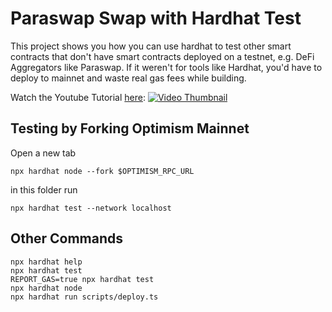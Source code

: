 # Paraswap Swap with Hardhat Test

This project shows you how you can use hardhat to test other smart contracts that don't have smart contracts deployed on a testnet, e.g. DeFi Aggregators like Paraswap. If it weren't for tools like Hardhat, you'd have to deploy to mainnet and waste real gas fees while building. 

Watch the Youtube Tutorial [here](https://www.youtube.com/watch?v=ud6O80BU6vM):
[![Video Thumbnail](https://img.youtube.com/vi/ud6O80BU6vM/maxresdefault.jpg)](https://www.youtube.com/watch?v=ud6O80BU6vM)


## Testing by Forking Optimism Mainnet
Open a new tab

`npx hardhat node --fork $OPTIMISM_RPC_URL`

in this folder run

`npx hardhat test --network localhost`

## Other Commands
```shell
npx hardhat help
npx hardhat test
REPORT_GAS=true npx hardhat test
npx hardhat node
npx hardhat run scripts/deploy.ts
```